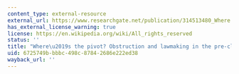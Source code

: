 ```yaml
---
content_type: external-resource
external_url: https://www.researchgate.net/publication/314513480_Where's_the_Pivot_Obstruction_and_Lawmaking_in_the_Pre-Cloture_Senate
has_external_license_warning: true
license: https://en.wikipedia.org/wiki/All_rights_reserved
status: ''
title: "Where\u2019s the pivot? Obstruction and lawmaking in the pre-cloture Senate"
uid: 6725749b-bbbc-498c-8784-2686e222ed38
wayback_url: ''
---
```

